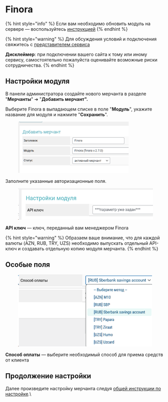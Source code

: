 # Finora

{% hint style="info" %}
Если вам необходимо обновить модуль на сервере — воспользуйтесь [инструкцией](https://premium.gitbook.io/rukovodstvo-polzovatelya/osnovnye-nastroiki/faq/kak-obnovit-faily-na-servere#moduli-merchantov)
{% endhint %}

{% hint style="warning" %}
Для обсуждения условий и подключения свяжитесь с [представителем сервиса](https://t.me/Exe_PMx)

**Дисклеймер**: при подключении вашего сайта к тому или иному сервису, самостоятельно пожалуйста оценивайте возможные риски сотрудничества.
{% endhint %}

## Настройки модуля

В панели администратора создайте нового мерчанта в разделе "**Мерчанты**" ➔ "**Добавить мерчант".**

Выберите Finora в выпадающем списке в поле "**Модуль**", укажите название для модуля и нажмите "**Сохранить**".

<figure><img src="../../../.gitbook/assets/image (1) (1).png" alt="" width="345"><figcaption></figcaption></figure>

Заполните указанные авторизационные поля.

<figure><img src="../../../.gitbook/assets/image (251).png" alt="" width="421"><figcaption></figcaption></figure>

**API ключ** — ключ, переданный вам менеджером Finora

{% hint style="warning" %}
Образаем ваше внимание, что для каждой валюты (AZN, RUB, TRY, UZS) необходимо выпускать отдельный API-ключ и создавать отдельную копию модуля мерчанта.
{% endhint %}

## Особые поля

<figure><img src="../../../.gitbook/assets/image (252).png" alt="" width="418"><figcaption></figcaption></figure>

**Способ оплаты** — выберите необходимый способ для приема средств от клиента

## Продолжение настройки

Далее произведите настройку мерчанта следуя [общей инструкции по настройке](https://premium.gitbook.io/rukovodstvo-polzovatelya/osnovnye-nastroiki/merchanty-i-avtovyplaty/merchanty/obshie-nastroiki-merchantov).\
